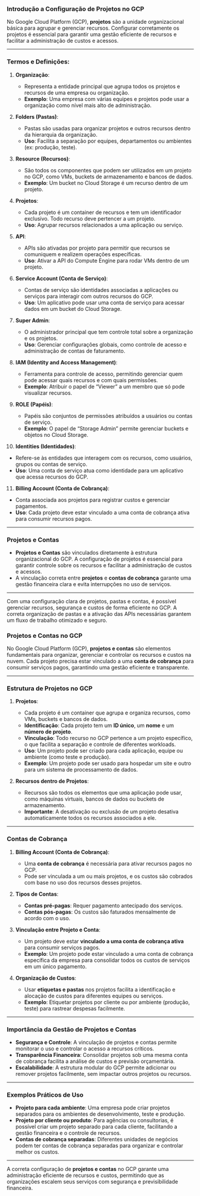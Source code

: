 ### Introdução a Configuração de Projetos no GCP

No Google Cloud Platform (GCP), **projetos** são a unidade organizacional básica para agrupar e gerenciar recursos. Configurar corretamente os projetos é essencial para garantir uma gestão eficiente de recursos e facilitar a administração de custos e acessos.

---

### Termos e Definições:

1. **Organização**:
   - Representa a entidade principal que agrupa todos os projetos e recursos de uma empresa ou organização. 
   - **Exemplo**: Uma empresa com várias equipes e projetos pode usar a organização como nível mais alto de administração.

2. **Folders (Pastas)**:
   - Pastas são usadas para organizar projetos e outros recursos dentro da hierarquia da organização.
   - **Uso**: Facilita a separação por equipes, departamentos ou ambientes (ex: produção, teste).

3. **Resource (Recursos)**:
   - São todos os componentes que podem ser utilizados em um projeto no GCP, como VMs, buckets de armazenamento e bancos de dados.
   - **Exemplo**: Um bucket no Cloud Storage é um recurso dentro de um projeto.

4. **Projetos**:
   - Cada projeto é um container de recursos e tem um identificador exclusivo. Todo recurso deve pertencer a um projeto.
   - **Uso**: Agrupar recursos relacionados a uma aplicação ou serviço.

5. **API**:
   - APIs são ativadas por projeto para permitir que recursos se comuniquem e realizem operações específicas.
   - **Uso**: Ativar a API do Compute Engine para rodar VMs dentro de um projeto.

6. **Service Account (Conta de Serviço)**:
   - Contas de serviço são identidades associadas a aplicações ou serviços para interagir com outros recursos do GCP.
   - **Uso**: Um aplicativo pode usar uma conta de serviço para acessar dados em um bucket do Cloud Storage.

7. **Super Admin**:
   - O administrador principal que tem controle total sobre a organização e os projetos.
   - **Uso**: Gerenciar configurações globais, como controle de acesso e administração de contas de faturamento.

8. **IAM (Identity and Access Management)**:
   - Ferramenta para controle de acesso, permitindo gerenciar quem pode acessar quais recursos e com quais permissões.
   - **Exemplo**: Atribuir o papel de “Viewer” a um membro que só pode visualizar recursos.

9. **ROLE (Papéis)**:
   - Papéis são conjuntos de permissões atribuídos a usuários ou contas de serviço.
   - **Exemplo**: O papel de “Storage Admin” permite gerenciar buckets e objetos no Cloud Storage.

10. **Identities (Identidades)**:
   - Refere-se às entidades que interagem com os recursos, como usuários, grupos ou contas de serviço.
   - **Uso**: Uma conta de serviço atua como identidade para um aplicativo que acessa recursos do GCP.

11. **Billing Account (Conta de Cobrança)**:
   - Conta associada aos projetos para registrar custos e gerenciar pagamentos.
   - **Uso**: Cada projeto deve estar vinculado a uma conta de cobrança ativa para consumir recursos pagos.

---

### Projetos e Contas

- **Projetos e Contas** são vinculados diretamente à estrutura organizacional do GCP. A configuração de projetos é essencial para garantir controle sobre os recursos e facilitar a administração de custos e acessos.
- A vinculação correta entre **projetos** e **contas de cobrança** garante uma gestão financeira clara e evita interrupções no uso de serviços.

---

Com uma configuração clara de projetos, pastas e contas, é possível gerenciar recursos, segurança e custos de forma eficiente no GCP. A correta organização de pastas e a ativação das APIs necessárias garantem um fluxo de trabalho otimizado e seguro.

### Projetos e Contas no GCP

No Google Cloud Platform (GCP), **projetos e contas** são elementos fundamentais para organizar, gerenciar e controlar os recursos e custos na nuvem. Cada projeto precisa estar vinculado a uma **conta de cobrança** para consumir serviços pagos, garantindo uma gestão eficiente e transparente.

---

### Estrutura de Projetos no GCP

1. **Projetos**:
   - Cada projeto é um container que agrupa e organiza recursos, como VMs, buckets e bancos de dados.
   - **Identificação**: Cada projeto tem um **ID único**, um **nome** e um **número de projeto**.
   - **Vinculação**: Todo recurso no GCP pertence a um projeto específico, o que facilita a separação e controle de diferentes workloads.
   - **Uso**: Um projeto pode ser criado para cada aplicação, equipe ou ambiente (como teste e produção).
   - **Exemplo**: Um projeto pode ser usado para hospedar um site e outro para um sistema de processamento de dados.

2. **Recursos dentro de Projetos**:
   - Recursos são todos os elementos que uma aplicação pode usar, como máquinas virtuais, bancos de dados ou buckets de armazenamento.
   - **Importante**: A desativação ou exclusão de um projeto desativa automaticamente todos os recursos associados a ele.

---

### Contas de Cobrança

1. **Billing Account (Conta de Cobrança)**:
   - Uma **conta de cobrança** é necessária para ativar recursos pagos no GCP.
   - Pode ser vinculada a um ou mais projetos, e os custos são cobrados com base no uso dos recursos desses projetos.

2. **Tipos de Contas**:
   - **Contas pré-pagas**: Requer pagamento antecipado dos serviços.
   - **Contas pós-pagas**: Os custos são faturados mensalmente de acordo com o uso.

3. **Vinculação entre Projeto e Conta**:
   - Um projeto deve estar **vinculado a uma conta de cobrança ativa** para consumir serviços pagos.
   - **Exemplo**: Um projeto pode estar vinculado a uma conta de cobrança específica da empresa para consolidar todos os custos de serviços em um único pagamento.

4. **Organização de Custos**:
   - Usar **etiquetas e pastas** nos projetos facilita a identificação e alocação de custos para diferentes equipes ou serviços.
   - **Exemplo**: Etiquetar projetos por cliente ou por ambiente (produção, teste) para rastrear despesas facilmente.

---

### Importância da Gestão de Projetos e Contas

- **Segurança e Controle**: A vinculação de projetos e contas permite monitorar o uso e controlar o acesso a recursos críticos.
- **Transparência Financeira**: Consolidar projetos sob uma mesma conta de cobrança facilita a análise de custos e previsão orçamentária.
- **Escalabilidade**: A estrutura modular do GCP permite adicionar ou remover projetos facilmente, sem impactar outros projetos ou recursos.

---

### Exemplos Práticos de Uso

- **Projeto para cada ambiente**: Uma empresa pode criar projetos separados para os ambientes de desenvolvimento, teste e produção.
- **Projeto por cliente ou produto**: Para agências ou consultorias, é possível criar um projeto separado para cada cliente, facilitando a gestão financeira e o controle de recursos.
- **Contas de cobrança separadas**: Diferentes unidades de negócios podem ter contas de cobrança separadas para organizar e controlar melhor os custos.

---

A correta configuração de **projetos e contas** no GCP garante uma administração eficiente de recursos e custos, permitindo que as organizações escalem seus serviços com segurança e previsibilidade financeira.
